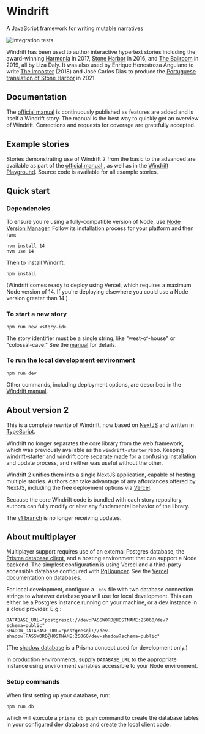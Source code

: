# Windrift

A JavaScript framework for writing mutable narratives

![Integration tests](https://github.com/lizadaly/windrift/actions/workflows/cypress.yml/badge.svg)

Windrift has been used to author interactive hypertext stories including the award-winning [Harmonia](https://lizadaly.com/pages/harmonia/) in 2017, [Stone
Harbor](https://stoneharborgame.com/) in 2016, and [The Ballroom](https://lizadaly.com/projects/the-ballroom/) in 2019, all by Liza Daly. It was
also used by Enrique Henestroza Anguiano to write <a
href="http://springthing.net/2018/play_online/TheImposter/index.html">The
Imposter</a> (2018) and José Carlos Dias to produce the [Portuguese translation of Stone Harbor](https://stoneharborgame.com/pt/) in 2021.

## Documentation

The [official manual](https://windrift.app/manual) is continuously published as features are added and is itself a Windrift story. The manual is the best way to quickly get an overview of Windrift. Corrections and requests for coverage are gratefully accepted.

## Example stories

Stories demonstrating use of Windrift 2 from the basic to the advanced are available as part of the [official manual](https://windrift.app/manual) , as well as in the [Windrift Playground](https://playground.windrift.app/). Source code is available for all example stories.

## Quick start

### Dependencies

To ensure you're using a fully-compatible version of Node, use [Node Version Manager](https://github.com/nvm-sh/nvm). Follow its installation process for your platform and then run:

```
nvm install 14
nvm use 14
```

Then to install Windrift:

```
npm install
```

(Windrift comes ready to deploy using Vercel, which requires a maximum Node version of 14. If you're deploying elsewhere you could use a Node version greater than 14.)

### To start a new story

```
npm run new <story-id>
```

The story identifier must be a single string, like "west-of-house" or "colossal-cave." See the [manual](https://windrift.app/manual) for details.

### To run the local development environment

```
npm run dev
```

Other commands, including deployment options, are described in the <a href="https://windrift.app/manual">Windrift manual</a>.

## About version 2

This is a complete rewrite of Windrift, now based on [NextJS](https://nextjs.org/) and written in [TypeScript](https://www.typescriptlang.org/).

Windrift no longer separates the core library from the web framework, which was previously available as the `windrift-starter` repo. Keeping windrift-starter and windrift core separate made for a confusing installation and update process, and neither was useful without the other.

Windrift 2 unifies them into a single NextJS application, capable of hosting multiple stories. Authors can take advantage of any affordances offered by NextJS, including the free deployment options via [Vercel](https://vercel.com).

Because the core Windrift code is bundled with each story repository, authors can fully modify or alter any fundamental behavior of the library.

The [v1 branch](https://github.com/lizadaly/windrift/tree/v1) is no longer receiving updates.

## About multiplayer

Multiplayer support requires use of an external Postgres database, the [Prisma database client](https://www.prisma.io/), and a hosting environment that can support a Node backend. The simplest configuration is using Vercel and a third-party accessible database configured with [PgBouncer](https://www.pgbouncer.org/). See the [Vercel documentation on databases](https://vercel.com/docs/concepts/solutions/databases).

For local development, configure a `.env` file with two database connection strings to whatever database you will use for local development. This can either be a Postgres instance running on your machine, or a dev instance in a cloud provider. E.g.:

```
DATABASE_URL="postgresql://dev:PASSWORD@HOSTNAME:25060/dev?schema=public"
SHADOW_DATABASE_URL="postgresql://dev-shadow:PASSWORD@HOSTNAME:25060/dev-shadow?schema=public"
```

(The [shadow database](https://www.prisma.io/docs/concepts/components/prisma-migrate/shadow-database) is a Prisma concept used for development only.)

In production environments, supply `DATABASE_URL` to the appropriate instance using environment variables accessible to your Node environment.

### Setup commands

When first setting up your database, run:

```
npm run db
```

which will execute a `prisma db push` command to create the database tables in your configured dev database and create the local client code.
